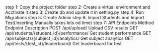 step 1: Copy the project folder
step 2: Create a virtual environment and Acctivate it
step 3: Create db and update it in setting.py
step 4: Run Migrations
step 5: Create Admin
step 6: Import Students and Import Test(Inserting Manually takes lots od time)
step 7:  API Endpoints
Method	Endpoint	Description
POST	        /api/upload/	                            Upload CSV results
GET         	/api/students/{student_id}/performance/	    Get student performance
GET	            /api/subjects/{subject_id}/analytics/	    Get subject analytics
GET	            /api/tests/{test_id}/leaderboard/	        Get leaderboard for test

